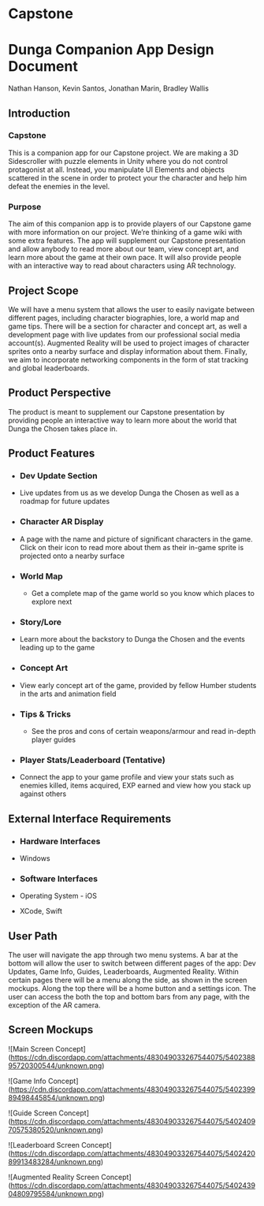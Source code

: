 # Capstone

# Dunga Companion App Design Document
Nathan Hanson, Kevin Santos, Jonathan Marin, Bradley Wallis

## Introduction

### Capstone
This is a companion app for our Capstone project. We are making a 3D Sidescroller with puzzle elements in Unity where you do not control protagonist at all. Instead, you manipulate UI Elements and objects scattered in the scene in order to protect your the character and help him defeat the enemies in the level. 

### Purpose
The aim of this companion app is to provide players of our Capstone game with more information on our project. We’re thinking of a game wiki with some extra features. The app will supplement our Capstone presentation and allow anybody to read more about our team, view concept art, and learn more about the game at their own pace. It will also provide people with an interactive way to read about characters using AR technology.

## Project Scope
We will have a menu system that allows the user to easily navigate between different pages, including character biographies, lore, a world map and game tips. There will be a section for character and concept art, as well a development page with live updates from our professional social media account(s). Augmented Reality will be used to project images of character sprites onto a nearby surface and display information about them. Finally, we aim to incorporate networking components in the form of stat tracking and global leaderboards. 

## Product Perspective
The product is meant to supplement our Capstone presentation by providing people an interactive way to learn more about the world that Dunga the Chosen takes place in.

## Product Features
* ### Dev Update Section
* Live updates from us as we develop Dunga the Chosen as well as a roadmap for future updates

* ### Character AR Display
* A page with the name and picture of significant characters in the game. Click on their icon to read more about them as their in-game sprite is projected onto a nearby surface

* ### World Map
	* Get a complete map of the game world so you know which places to explore next

* ### Story/Lore
* Learn more about the backstory to Dunga the Chosen and the events leading up to the game

* ### Concept Art
* View early concept art of the game, provided by fellow Humber students in the arts and animation field

* ### Tips & Tricks
	* See the pros and cons of certain weapons/armour and read in-depth player guides

* ### Player Stats/Leaderboard (Tentative)
* Connect the app to your game profile and view your stats such as enemies killed, items acquired, EXP earned and view how you stack up against others

## External Interface Requirements

* ### Hardware Interfaces
* Windows

* ### Software Interfaces
* Operating System - iOS
* XCode, Swift

## User Path
The user will navigate the app through two menu systems. A bar at the bottom will allow the user to switch between different pages of the app: Dev Updates, Game Info, Guides, Leaderboards, Augmented Reality.
Within certain pages there will be a menu along the side, as shown in the screen mockups.
Along the top there will be a home button and a settings icon. The user can access the both the top and bottom bars from any page, with the exception of the AR camera.

## Screen Mockups
![Main Screen Concept] (https://cdn.discordapp.com/attachments/483049033267544075/540238895720300544/unknown.png)

![Game Info Concept] (https://cdn.discordapp.com/attachments/483049033267544075/540239989498445854/unknown.png)

![Guide Screen Concept] (https://cdn.discordapp.com/attachments/483049033267544075/540240970575380520/unknown.png)

![Leaderboard Screen Concept] (https://cdn.discordapp.com/attachments/483049033267544075/540242089913483284/unknown.png)

![Augmented Reality Screen Concept] (https://cdn.discordapp.com/attachments/483049033267544075/540243904809795584/unknown.png)
